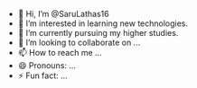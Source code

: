 - 👋 Hi, I’m @SaruLathas16
- 👀 I’m interested in learning new technologies.
- 🌱 I’m currently pursuing my higher studies.
- 💞️ I’m looking to collaborate on ...
- 📫 How to reach me ...
- 😄 Pronouns: ...
- ⚡ Fun fact: ...

<!---
SaruLathas16/SaruLathas16 is a ✨ special ✨ repository because its `README.md` (this file) appears on your GitHub profile.
You can click the Preview link to take a look at your changes.
--->
